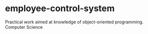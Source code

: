 # employee-control-system
Practical work aimed at knowledge of object-oriented programming. Computer Science 
